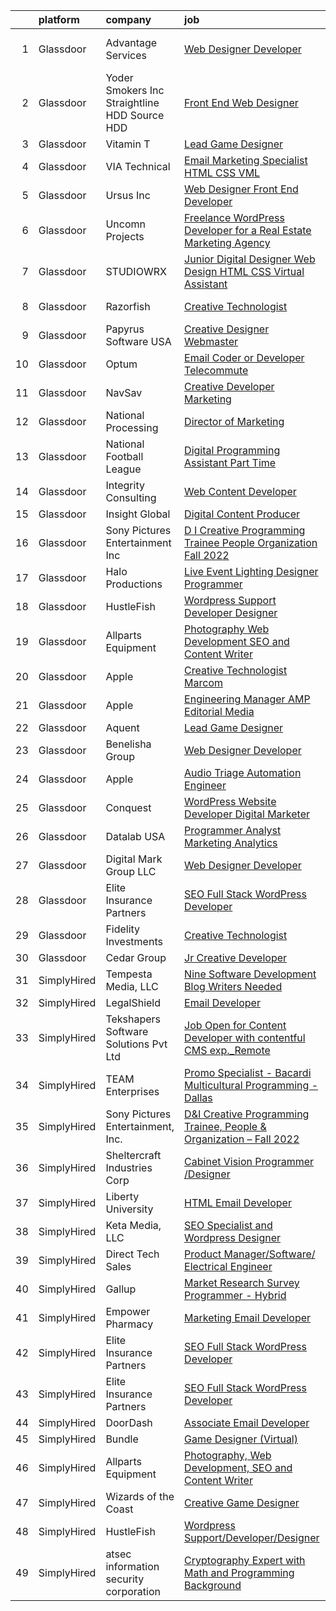 

|    | platform    | company                                         | job                                                                                                                                                                                                                                                                                                                                                                                                                                                                                                                                                                                                                                                                                                                                                                                                                                                                                                                                                                                                                                                                                                                                                                                                                                                                                                                                                                                       | update_time   | location               |
|---:|:------------|:------------------------------------------------|:------------------------------------------------------------------------------------------------------------------------------------------------------------------------------------------------------------------------------------------------------------------------------------------------------------------------------------------------------------------------------------------------------------------------------------------------------------------------------------------------------------------------------------------------------------------------------------------------------------------------------------------------------------------------------------------------------------------------------------------------------------------------------------------------------------------------------------------------------------------------------------------------------------------------------------------------------------------------------------------------------------------------------------------------------------------------------------------------------------------------------------------------------------------------------------------------------------------------------------------------------------------------------------------------------------------------------------------------------------------------------------------|:--------------|:-----------------------|
|  1 | Glassdoor   | Advantage Services                              | [Web Designer   Developer](https://www.glassdoor.com/partner/jobListing.htm?pos=110&ao=1110586&s=58&guid=000001830226b37f8f234d38b6d421e6&src=GD_JOB_AD&t=SR&vt=w&ea=1&cs=1_a05c4bbc&cb=1662188434840&jobListingId=1008103578570&cpc=F583A5AE0DDDFE3A&jrtk=3-0-1gc12dd21kuhr801-1gc12dd2kj4jg800-1c0c8364cc3eff33--6NYlbfkN0APNKx5itsIl_6AEtj9J_zJmeANbbWAmSXjIuLUcSmeF4Cth_VZtTtvXCEgTOhJoMhjG6z_bVsNV6GfW9xH3MYjGwoIgkklIMMAw61vxQZy-ESj0HvncMC1_6F_kFktMksMlNmJIcLP-v40gxwmQ898EqjNlwAUKKkFOTm86Do_SvutZLICFQ-9Ag4vi12DPViltu6khnDhGQ0WW69hNMA8Y3jMWV6okMje0hH9Cdx623g2boXxO7X_2HWkQNTaNNyvQIsc6e2PJU5K_CA-HlwWjwjlONjeJNhC4NCKAKSkbrx7pd8UMETPR0pV_WKhsRZvg2zQDQ6vnjXakR27M-vlU2OdxJwNt3_WHtQ5ObHM2OQx3Znv-bPYmlOtWcwP1Z_i8mbiEHH5e9H5BxuTjVuLnu4gM5Oj6RwEf9ZdW-45-Xkyt1-8YcsM2gG6VrM8HwPnKLilvXuB0XkfNTcAFFxbL-QtgeDa5ph37i6JEHK0A9Y5ukbb1aO66hSjx6JzQzw%3D)                                                                                                                                                                                                                                                                                                                                                                                                                                                                                                                         | 3d            | Fort Lauderdale, FL    |
|  2 | Glassdoor   | Yoder Smokers Inc  Straightline HDD  Source HDD | [Front End Web Designer](https://www.glassdoor.com/partner/jobListing.htm?pos=108&ao=1110586&s=58&guid=000001830226b37f8f234d38b6d421e6&src=GD_JOB_AD&t=SR&vt=w&ea=1&cs=1_5902574c&cb=1662188434839&jobListingId=1008097207409&cpc=BBD63848FB84346C&jrtk=3-0-1gc12dd21kuhr801-1gc12dd2kj4jg800-1fce3864310a3f03--6NYlbfkN0BOdRJV5k-L3FNCzjCgEhEptbzWR3mFvjnAQnp9JcinXOCVt8QEYBvHqTiHBHSlg98hTrhJExUUVa6v67S1gFyb-OBe8UoPzNouRDn3C9as0WFadlKMeZgUrqrdZ8hm_e9Z-8jTT-HPwLMdKEaf6nFSEDiY93r1Hqa_nw7whddI5F-1mZvAJ0zg1eaCReXvVOoFbx23oLsD7WX1jMJ-thlP8sVZ_e_uA9y-ksLNL7B66-3TxPigk94uZLAcdRWf4rmaXoVHilEkJeqAN-zljws5a5vPfF9ytt8KQ61_wzKOuDTgxmADeo_-d2eR7b_6mBwOU7YwtKJQgC4ocWW4ZC44p5A6aiv1bgt6bRiNdjUQ7XaF9DSEcy68rsuSjgYOHw_b8WVDqBX1HSMXB1jpSIPeao2PzXjCxAs0WqQW8bODS9-3ktxolTPdgtYJMGJiBl1W9H_89nL2Ah7PODb1zuJrdgjJPnWFNOMq383vIlZPra91R-_ph6bCqFkDgf5f24BDOR45MZvG0w%3D%3D)                                                                                                                                                                                                                                                                                                                                                                                                                                                                                                             | 7d            | Hutchinson, KS         |
|  3 | Glassdoor   | Vitamin T                                       | [Lead Game Designer](https://www.glassdoor.com/partner/jobListing.htm?pos=118&ao=1110586&s=58&guid=000001830226b37f8f234d38b6d421e6&src=GD_JOB_AD&t=SR&vt=w&cs=1_13056b0a&cb=1662188434841&jobListingId=1008108060594&cpc=C4A69CCDBB3B9599&jrtk=3-0-1gc12dd21kuhr801-1gc12dd2kj4jg800-f4be4eeb000f909d--6NYlbfkN0DMrcEu7yrtATojKJA7cEzGQ3FdRGWLh0CZQInL4ECGI6k5tN82kdM0OKoro5eXmjohAxU_Qx9zT-puw06eYiGZQ5Q79Sp7TuX3-KBGc5vvFMQDZM2BvXglA0cmnC1ycxOE_FI5iwuLDot1xWUhP-X0Jg64wmMSQ4fWj6f6_cutppnMyV3qHyVLqAUbjoI1It8tKsHWCBYzKcHosYBUfUSi01e0KMPogj19zEznzoIhhbjCBxKp0QyIl19gfvI3qQu3xqNzHanlSD1euDyGGRhVt7sf41eWDurHwf7HSXxQ7AEalxBtbcI0bUpyH1RuEbz4YHOZp-aFjVsUl1pbNC4__2_CB9MaUJ-a7PiFyKpGyMHQoAkTJ3CBqVk-oKCfuwEnSddeoeTumJy8eTEJacTo1YKhbm0OYy2wVlM4U_vCXaj4VubhUlHsb-dR95RLKllVMe_vT5Dmwp6mjITJ-B50ct4UW8w3_vE%3D)                                                                                                                                                                                                                                                                                                                                                                                                                                                                                                                                                                    | 2d            | Remote                 |
|  4 | Glassdoor   | VIA Technical                                   | [Email Marketing Specialist  HTML  CSS  VML ](https://www.glassdoor.com/partner/jobListing.htm?pos=114&ao=1110586&s=58&guid=000001830226b37f8f234d38b6d421e6&src=GD_JOB_AD&t=SR&vt=w&ea=1&cs=1_e50ef1c2&cb=1662188434840&jobListingId=1008106177694&cpc=75B6770C194DCF89&jrtk=3-0-1gc12dd21kuhr801-1gc12dd2kj4jg800-a7b269db53e92351--6NYlbfkN0DiMOjtWe4T5v3kAjl8_2bayrJS56UUlntEwXslP8cANY48OY_wSkTvA2xp4BkUxfc-0SJDK8YWz_8RiUcQc6IgiXLzEtdd8hHZ9AGkF3JwasucB1Ts6R5QsAtXRi9zIUpT_HqQbx0QAi6DTNV_7ddAE4nZK7aZ6_cbJfFtruoXrhFPG3p_NjQINC6_wlzgxXLGofr9DrD-YBc0Lp8XNnsFzrKX3JfnOlzHJE7aK7-fTuzmdC7akBChkISiyldoSIwR2mG5E3zeXK8b-2_G_kXasMGqpDolOUXr3N2SFGWnieetjMizaxXYuwP_tj39ulbxoF9ZrHbEWebNAw5CWjecZuwRcIlO7lL8tWo9D1pigwa1GzcppXM9u48DDmg43JLFu9yIprKi9VB0di4SxwIPEy5VTCgymSg6bVBkaGJBTF1tbUrFUM8n_OX6X7FSe-bbqpBIgXmR6ZPvzXoNMwTpPiyRr_yfwTEenjPJJXizljjCjNa9UaU6l0hYetcz3VFBoZspkXZZ6Q%3D%3D)                                                                                                                                                                                                                                                                                                                                                                                                                                                                                        | 2d            | San Diego, CA          |
|  5 | Glassdoor   | Ursus  Inc                                      | [Web Designer   Front End Developer](https://www.glassdoor.com/partner/jobListing.htm?pos=120&ao=1110586&s=58&guid=000001830226b37f8f234d38b6d421e6&src=GD_JOB_AD&t=SR&vt=w&ea=1&cs=1_75b9d850&cb=1662188434841&jobListingId=1008097361956&cpc=3BA4CE39D5B5DEF5&jrtk=3-0-1gc12dd21kuhr801-1gc12dd2kj4jg800-0ea09b14e2348c5f--6NYlbfkN0CT8vBT9H5mqECx2dfLV_FONLPDKpIRssxVwtj05Tmm4rA5I0VNOPdM1oYsK66ov5pqYS3gXk2ozh0lVEZwzGOqZs8rlCBef2uQoy630wv6aUBqB1D9vjbSnni5WCVaS2e0KhCWi_8-XMv97hUEg7H9r8pKMO8klnwzDsU9mPVyqE5wVDnTov1Pu_UnRYhnE0_Osqvwl8WORWgB_kOjxQQLPQWG-NWIcptfTftC_xvyt1c40uobZ403OrjOg5_p8zqz3cLzwrnHTjqWeFEhkd7FYyVcjiJCMFkVznphRmtkhKbL2ZU9aWVWUjChbdkFdlAiu4tIvv-tEhlvNaragy1ZQhsvGhOC5anf8D4yfIGDJbK-bmh5xwt1uscED6ao3EPCxdfHKv4RZ6Q3-m_MTe1dE6Nugv26rrW9yIa8ooHEPIgJzYTeC7TeJ6xGxEjr0Q_LC6p6H5q3S5tqAKobaBFAUOLFzaYkqfLFDcD9CAjYANYzeM_QzWEhykoiu3_FH4-k9XMKdYD63KrAiaU450ipDunP1cQWMsEvrjCi_Vfow_-nLiLlevI_fXjomp8n7svzHnG8h14Hd48kPz4hTzFnqYfm4aLgvs8sQP8-oE8YfHPm5c9c3g6W7BoNRV3sacNWau0DMCqzl2XrpHPYQ9CDJPX76oEtMh4MicZHxqUZHmPhekNP4L1npSxyDSUOe1LPFoAsxvPrITW6sNzBd7a96ExHhqiD87VA0rN_rUV4PSFOs6gxbqaj8_BOSfFt9NhBfvg5Ps_PuCYX9WL4ra22ts5aIZYvrMNvwqf-IrMyP_eW4QxK5GxSIf9BAJ4kGFhDM9uzaMODXWO85sNmCr12xP9g2qVCnSCCoTiefZZmAoVzI-0B-986gsWO9ocTItN8OhN1wVSgpcy95dFWiljlIGQib-guScW6M36MwA5xhb-w7W3Sf6UzGn4HEAx4_gKxKLGkiprIgetm9fZVSibJYxy1IccuuTaMB2hvFx36pw%3D%3D) | 7d            | Brisbane, CA           |
|  6 | Glassdoor   | Uncomn Projects                                 | [Freelance WordPress Developer for a Real Estate Marketing Agency](https://www.glassdoor.com/partner/jobListing.htm?pos=109&ao=1110586&s=58&guid=000001830226b37f8f234d38b6d421e6&src=GD_JOB_AD&t=SR&vt=w&ea=1&cs=1_25e22ad7&cb=1662188434840&jobListingId=1008101514744&cpc=44CD5376B8534B8F&jrtk=3-0-1gc12dd21kuhr801-1gc12dd2kj4jg800-55c7ea5da921dd63--6NYlbfkN0BKcv96LAN5JP5r9t3e9WCk6GBMa7XVoW6HuhSN1eWrgfSSNrj3GQh8EPqdKM4S0bDx-bPvOJMJns5KLtezFoaJGf5x59ereELTgvzgO3nvo3zukJQ42wvV88uwAOlJiGnTliTmYAMhGkQ1pIqqIhSQs2tGXdQLFW9nP2tPSXFhTXhbzRyJskaU84MZM79wY3TUfaEGB6DxR-oDhJNQQ4gOZAgOw9lM-35_SwzNgQTk_e2ZqsJ6idpjZZWgWstqVBMKMDsyulLiBPcPWFuZSwlRp2TKb2IZtGJxssp9a52NuJdXuIaWgwwrG18GX8sukcdLJTzQY8MZD95cmsZ5mAk46ks5xuautLDE8P64Mh-9vSTfFC7X5_S3JtRmKfuwucPrUH6ZxYKP0CDyAsc7L5be6eJ5YZpGd3bgvRSfBwCvU94xvJaMCuL4Z3MrTrv8_jy9CtoJFOx40ITJwMODMKbXN6riEj1iq0ikvVwC2O86SdTOwm5NhBb1GaKNkGkyQrUzYF2S1fgoSA%3D%3D)                                                                                                                                                                                                                                                                                                                                                                                                                                                                   | 4d            | Arizona                |
|  7 | Glassdoor   | STUDIOWRX                                       | [Junior Digital Designer  Web Design  HTML  CSS    Virtual Assistant](https://www.glassdoor.com/partner/jobListing.htm?pos=104&ao=1110586&s=58&guid=000001830226b37f8f234d38b6d421e6&src=GD_JOB_AD&t=SR&vt=w&ea=1&cs=1_a4fe9299&cb=1662188434839&jobListingId=1008096549188&cpc=036CEF58F9688075&jrtk=3-0-1gc12dd21kuhr801-1gc12dd2kj4jg800-b09c194a45408faa--6NYlbfkN0BBGG9LMNqL16EzDx9S3nKk4b6IwprgSJginr0DZD_oW5yEAmn-tqn_jLPP9f1mm55ywCw4Iqv4ZDtgWnQyXLAPb_zjf8UUHvuVl4VRZe-2K4VXUPTz2F-yapznbMOcdLWwOfsxqKBw_vSkDc9Wt8KNq59zIKQPAP_jojPGVq8FqvIba5Dsm_V0mTrdrn0XjSz6SawYDu07yvB-A3MgUX7kzLuyQtFg5q6qDhpWrFoqS2Rz2kUBfkIfzG7T-bcJbz6sgATP1ocAxj95FAsY-VNtegm1WHxB677hqfm-YFCA0lQOJ4gSz2D3C3Yz4CJ0IkzZ7zfYIq8hIrs4AH9j9K5wJ2ks_q4LgTX92Q9oNMnijyy9MsyiFOWJLuChnBjTGleNS0ErYeYLQvpSXoYWryC0Z_G7A79xFz0YnmdW-RLL2aWJSCL8OmrQLIm39VDNr64b-4aBg718R-cf3Ot0VRJdo2FxTWmfpiPt_HDggizxC8u_l4F6sL5mlrmzi8bZpn7nUj7vpzw18aEQ3yZsgI5DIlZOB8XG5v3sJDDICb4MGmpC8pBu0CFJ)                                                                                                                                                                                                                                                                                                                                                                                                                            | 7d            | Remote                 |
|  8 | Glassdoor   | Razorfish                                       | [Creative Technologist](https://www.glassdoor.com/partner/jobListing.htm?pos=126&ao=1136043&s=58&guid=000001830226b37f8f234d38b6d421e6&src=GD_JOB_AD&t=SR&vt=w&cs=1_46ea4409&cb=1662188434841&jobListingId=1008097941662&jrtk=3-0-1gc12dd21kuhr801-1gc12dd2kj4jg800-d0ea51cb344b248f-)                                                                                                                                                                                                                                                                                                                                                                                                                                                                                                                                                                                                                                                                                                                                                                                                                                                                                                                                                                                                                                                                                                    | 7d            | New York, NY           |
|  9 | Glassdoor   | Papyrus Software USA                            | [Creative Designer Webmaster](https://www.glassdoor.com/partner/jobListing.htm?pos=127&ao=1136043&s=58&guid=000001830226b37f8f234d38b6d421e6&src=GD_JOB_AD&t=SR&vt=w&ea=1&cs=1_544e5335&cb=1662188434842&jobListingId=1008103390966&jrtk=3-0-1gc12dd21kuhr801-1gc12dd2kj4jg800-bd4c6f05c07305cd-)                                                                                                                                                                                                                                                                                                                                                                                                                                                                                                                                                                                                                                                                                                                                                                                                                                                                                                                                                                                                                                                                                         | 3d            | Southlake, TX          |
| 10 | Glassdoor   | Optum                                           | [Email Coder or Developer   Telecommute](https://www.glassdoor.com/partner/jobListing.htm?pos=130&ao=1136043&s=58&guid=000001830226b37f8f234d38b6d421e6&src=GD_JOB_AD&t=SR&vt=w&cs=1_ce8e84fa&cb=1662188434842&jobListingId=1008108432514&jrtk=3-0-1gc12dd21kuhr801-1gc12dd2kj4jg800-5f280c8fd2eb9836-)                                                                                                                                                                                                                                                                                                                                                                                                                                                                                                                                                                                                                                                                                                                                                                                                                                                                                                                                                                                                                                                                                   | 2d            | Eden Prairie, MN       |
| 11 | Glassdoor   | NavSav                                          | [Creative Developer   Marketing](https://www.glassdoor.com/partner/jobListing.htm?pos=112&ao=1110586&s=58&guid=000001830226b37f8f234d38b6d421e6&src=GD_JOB_AD&t=SR&vt=w&ea=1&cs=1_e20bb28d&cb=1662188434840&jobListingId=1008101583321&cpc=1CBFC3E34E2A31FF&jrtk=3-0-1gc12dd21kuhr801-1gc12dd2kj4jg800-3ef4b27837961961--6NYlbfkN0BvAdlA35CjkOTzb4w1kkSC-vTwJamGQa4qaPCWn-0njweHi_B-CtuKQhiA94M5OE-XjNhf22KnVp00kgckhjWxzGyV97h7v8x36p5wKdZlOjwGZGaqaaH8DYNMeM34HY9t9Z5J26lOJ85UEHLGvZFDJOe_8KgJLhnklUUMm79Fgw-wQMJzYni-FeIqV5Svyi_1ZjE_mxETfR2qp4i-PiUDiAz8y9BFsxOfX0BmecMnmGFBamzhbjmqf2dPmw1l79Q2jskoL_2S0v1vj9ya7N4qlfJprHD85Juz6BBZXW2nlhmEM8XQfb8GSCozo_-Uc_mGvU1xxavjtkvFBM5AbNGS9aag0HgZFGNsXJGsDL0cKc-2kqyLm-VJ5wqz1ic1I5RyzavqnAOflWiOdkK2P5zUdZSCgYYidb2EECW7FtJWtcxTunKylHLNzknfD_hkSMHDLkAlyOWxoLaygvBdgdlFXZ1cYCdzLOKnlfWDrWm82Gic7RAVpHgKfM4LJuopj3WCm21p3m2cxBi6zbGS-_L7gZhjqKW14DFdWpmbDyA-a4TFEITV0P-NmP5o8Pjn6R2IYCweOBWYwoP7mmI9PsNa)                                                                                                                                                                                                                                                                                                                                                                                                                                 | 4d            | Beaumont, TX           |
| 12 | Glassdoor   | National Processing                             | [Director of Marketing](https://www.glassdoor.com/partner/jobListing.htm?pos=103&ao=1110586&s=58&guid=000001830226b37f8f234d38b6d421e6&src=GD_JOB_AD&t=SR&vt=w&ea=1&cs=1_1eb90ca1&cb=1662188434839&jobListingId=1008114571098&cpc=870769263AED881C&jrtk=3-0-1gc12dd21kuhr801-1gc12dd2kj4jg800-340b5b79bf3fd101--6NYlbfkN0C7FdYqye7fR5lUV8IgWPkZ54W6iO3v9h1VSxsEbL_uy5syd58eeU2TNtm5m_OfYmoMcKp99CV1tj4bFLNtGnPxPoRB_uRQGfDlR0wHnPulzQ7Ro24uh3O8LrQRD6f9Nd0T0BjQOaxsUb-TqOKfPwve-Dc5RdVE8qHBbWbiG6t4B98CCAVcDqSYtUl0NbPw4a-crStcSmHi-CsDw6R7nbzJSDQO145vXWDANFXOGSbS70aVSfFiLbJ9ixW8aLEpMvWVL-Y4M2suLXfkEYLRvTNbNGIZ0I-snG34qGIeaJbBtAZMRAl_sS5BD4HwYmCCjjRisP3a_GiZNzuhK4232FrUIsLz4c8nNQs7Tq5016Xjbh-lX_Q5Lv0Kfr0n6056fPAVVYJzaytDsWlRazFM6r89OUDrLZT3HplfVgS0GF4ksqXR8WXJcH5SssbjPQUv-rquv_l7fez_qR0faVMMy7ltMUVayb_pQ-mz9gqXfMGh4ffDyaHYn9ylENAtEI2FHKMXTZGVB17iuw%3D%3D)                                                                                                                                                                                                                                                                                                                                                                                                                                                                                                              | 24h           | Orem, UT               |
| 13 | Glassdoor   | National Football League                        | [Digital Programming Assistant  Part Time ](https://www.glassdoor.com/partner/jobListing.htm?pos=129&ao=1136043&s=58&guid=000001830226b37f8f234d38b6d421e6&src=GD_JOB_AD&t=SR&vt=w&cs=1_6e8a8127&cb=1662188434842&jobListingId=1008112045141&jrtk=3-0-1gc12dd21kuhr801-1gc12dd2kj4jg800-7786d28146fd2a7c-)                                                                                                                                                                                                                                                                                                                                                                                                                                                                                                                                                                                                                                                                                                                                                                                                                                                                                                                                                                                                                                                                                | 1d            | Inglewood, CA          |
| 14 | Glassdoor   | Integrity Consulting                            | [Web Content Developer](https://www.glassdoor.com/partner/jobListing.htm?pos=119&ao=1110586&s=58&guid=000001830226b37f8f234d38b6d421e6&src=GD_JOB_AD&t=SR&vt=w&ea=1&cs=1_685291de&cb=1662188434841&jobListingId=1008094495778&cpc=F41FEAB56D215062&jrtk=3-0-1gc12dd21kuhr801-1gc12dd2kj4jg800-439e830b59f7cfc8--6NYlbfkN0CrvNralL3Bh0QC60w4FoF0szjqVVztVDZ9RqSdK7agq0dZ6xa3pYLPrxt36XbTTSO7DNM_32D_luNYAVs_ZgaKPHuO3zI_AiDXsFbdcke69ICvtUKONaP-HjAJFBWIRUdG1_xl9MdUe2gxXsTQqRAUf9JUHz6RVCV5oWQmGrRzhJCKdO_6iSENx-IQRGS5eG4RIdCzlbiWo8snuXKhZ0Ua3wcGgVYUNWlKh39HJqDNgkY6F35mu_GrD0PuaMltUxVQdJJH5lVTgFzO0iLxnmDEQquSqCOhn37aesh_cTpIPolHoFu7CgVWAf7kC1_hvm-jhgCPdU8C6QRkj5pG1FdKdcjEvUWlchanIH8fxt2SujnGA3MDor57xP3FzPtIhkdlq4uPJdTuj-Ioz4UiJNgyH5alaEfAy3khr_IxQWmy_Tme3rzUdjgvaIWrVLHj1UAoGEgmlHiuGwyqekVhwylcHP8pFtHEZ94BwnXoWvfLgLSgRg6cZGN-NibuB-gUA2E%3D)                                                                                                                                                                                                                                                                                                                                                                                                                                                                                                                            | 8d            | Remote                 |
| 15 | Glassdoor   | Insight Global                                  | [Digital Content Producer](https://www.glassdoor.com/partner/jobListing.htm?pos=121&ao=1110586&s=58&guid=000001830226b37f8f234d38b6d421e6&src=GD_JOB_AD&t=SR&vt=w&cs=1_2805ed93&cb=1662188434841&jobListingId=1008100067806&cpc=3BA4CE39D5B5DEF5&jrtk=3-0-1gc12dd21kuhr801-1gc12dd2kj4jg800-3c284743218105e9--6NYlbfkN0BKkHZu3wF05EeDimN_p6sYpKCMArvwa95YdH7UpkaBCqc7l59ErwqcH9nBDsTYDe1zELLr5a23HVay3kct2GhgHZ830pA6gCpBoTLNBwdTVEJHilG679BRKI2oM-OfQptmc0ILst6lnS_RuJoq8W5IxwdMMdlY03QmYJmM_Liv-btff_yUzFN3lDvrqRyIRSkASMch0Rgih9uikFUjtPO_rCf-RAlxjXHKyFgCJi-YzVEvPudIiohPOl5Qg90cqafSGPgPeS7ov6oLXh2YIlW41OmRlHSctC-aknGU-W2w1GCWhrzB-0DL3TVZK3Ks8m69gb8eMIDH--mMnGELYD-hDrhalPpKtEk3phK9_nQLK6Sbfpdw4eR9JTzl3SVBXz-voazaMRKaEibGI3dLF284R8fjHn6qRL2DIt0xLThAhoS-daZh6vpgmpAwnQft-b9YWJ6K80Ik5Srr1e64wPgQM_dm-1Ldc2JAkpUU0LX6CQ%3D%3D)                                                                                                                                                                                                                                                                                                                                                                                                                                                                                                                                                | 5d            | Irvine, CA             |
| 16 | Glassdoor   | Sony Pictures Entertainment  Inc                | [D I Creative Programming Trainee  People   Organization   Fall 2022](https://www.glassdoor.com/partner/jobListing.htm?pos=123&ao=1136043&s=58&guid=000001830226b37f8f234d38b6d421e6&src=GD_JOB_AD&t=SR&vt=w&cs=1_578f0261&cb=1662188434841&jobListingId=1008105881655&jrtk=3-0-1gc12dd21kuhr801-1gc12dd2kj4jg800-4798cfcf5f8aef95-)                                                                                                                                                                                                                                                                                                                                                                                                                                                                                                                                                                                                                                                                                                                                                                                                                                                                                                                                                                                                                                                      | 2d            | Culver City, CA        |
| 17 | Glassdoor   | Halo Productions                                | [Live Event Lighting Designer  Programmer](https://www.glassdoor.com/partner/jobListing.htm?pos=106&ao=1110586&s=58&guid=000001830226b37f8f234d38b6d421e6&src=GD_JOB_AD&t=SR&vt=w&ea=1&cs=1_fb05ab60&cb=1662188434839&jobListingId=1008101525285&cpc=2187E14FC6F1B769&jrtk=3-0-1gc12dd21kuhr801-1gc12dd2kj4jg800-729f92209841afd9--6NYlbfkN0DZZww-p_mr8GWlqIRBY21Wjl_Fk3kglyx5_HcxykVqwXZdTK_RQWJFTP053msc2dD66_GAoCx6Z1tiMB3goF1Xhh0OhmX12at4KJaWC3nFe6s55c0hK0tvM5IT1NqrXPzXcV-8nVB0RjtAxvcVzcPweeMUqma4G_6gmYPl2gPaJvA7DqdCTDkCX39mkYni3dXzo7LNbOhqEDCOzOVTZpvfP7HZ-aJHMXg5-_kxygr00DiPQkxP7kAyl_Ijdz93B4zcu-yvwJqagT1-Voj-uDUDNqxRjI4a8v8esX3ZPITSw4Rb13OyDSG5MmxC87B8bwO6mA4V77odJLohq2pq_SZANKB1GngTmurL4g2GYvL-1XpF6fHo2k66Iuw1VLIMYs9-m7p9JC0Rkr17wcsf37OCuUPs6dZeaUSW3D8YY_3djAz-Gly6TCs1BkPAwF_EjrjyQKGTpSfMEnpjJTPXyafO4jYV7pCiKSIxsus6VolbBRyixDiUmIjZNPgo1-DfnziLmZVLBrJLbA%3D%3D)                                                                                                                                                                                                                                                                                                                                                                                                                                                                                           | 4d            | Lawrence, NY           |
| 18 | Glassdoor   | HustleFish                                      | [Wordpress Support Developer Designer](https://www.glassdoor.com/partner/jobListing.htm?pos=125&ao=1136043&s=58&guid=000001830226b37f8f234d38b6d421e6&src=GD_JOB_AD&t=SR&vt=w&ea=1&cs=1_6c5ba18f&cb=1662188434841&jobListingId=1008114403782&jrtk=3-0-1gc12dd21kuhr801-1gc12dd2kj4jg800-76bf8ce97fea24e8-)                                                                                                                                                                                                                                                                                                                                                                                                                                                                                                                                                                                                                                                                                                                                                                                                                                                                                                                                                                                                                                                                                | 24h           | Remote                 |
| 19 | Glassdoor   | Allparts Equipment                              | [Photography  Web Development  SEO and Content Writer](https://www.glassdoor.com/partner/jobListing.htm?pos=101&ao=1110586&s=58&guid=000001830226b37f8f234d38b6d421e6&src=GD_JOB_AD&t=SR&vt=w&ea=1&cs=1_1f53d079&cb=1662188434838&jobListingId=1008096752331&cpc=C0613815E73D15AF&jrtk=3-0-1gc12dd21kuhr801-1gc12dd2kj4jg800-3a0ece29943ea55b--6NYlbfkN0CsFBP9anq2YTzQ401G3RdoUTGwSWTgLV3mZ7kcC9K-g25jb64dkuxABiqrEj7FWhcfCoTkBPXNOn7xIL7U-5yF1_Og9L8jIWMrmB7DSqJtjdw_rc5pqrfnFLmEEYm-AVV66pV_Fi32LdVTo7EXI3cDbZdhiYQHfVVcMTelMbhFGQwW7rikmi5v9axJvz5jpHMMadJJHTskMo1jBYbBV5MHkV2x-C3n2GugvsJ-YSB8KpKkT6Rbeh2Tonc78EdhXq4OQI2UXukST8kFoGhCoHFiMLHgQLb1aOwHpFwjOBLKkI-1FTv_ZTWbRZ6lIKXkQndoRggasxHR8zOF1n5v_2g5T8DsXFk0fD5-ewbdpMY1Ntz6_QyCYXdcmrv9NF7GeU-Bx4TQy7IkEkQUwiWFpz1c1LQCVu2yUJqOaPRhUPOSh-dKQjDpBthnDuBimnaXDizRL5o9Yxwyml2d_XOP_4pmsdGl_qPcehk0hVUh_6-17iCP9AmjY4oClR2hI5m-XCbs8py2NP-X75OFIhmLN301ZzQriQwjHgzwEWWfOz-5ZQ%3D%3D)                                                                                                                                                                                                                                                                                                                                                                                                                                               | 7d            | Martin, MI             |
| 20 | Glassdoor   | Apple                                           | [Creative Technologist  Marcom](https://www.glassdoor.com/partner/jobListing.htm?pos=122&ao=1136043&s=58&guid=000001830226b37f8f234d38b6d421e6&src=GD_JOB_AD&t=SR&vt=w&cs=1_8f089089&cb=1662188434841&jobListingId=1008111206952&jrtk=3-0-1gc12dd21kuhr801-1gc12dd2kj4jg800-44ee546d4a615340-)                                                                                                                                                                                                                                                                                                                                                                                                                                                                                                                                                                                                                                                                                                                                                                                                                                                                                                                                                                                                                                                                                            | 1d            | Cupertino, CA          |
| 21 | Glassdoor   | Apple                                           | [Engineering Manager   AMP Editorial Media](https://www.glassdoor.com/partner/jobListing.htm?pos=116&ao=1110586&s=58&guid=000001830226b37f8f234d38b6d421e6&src=GD_JOB_AD&t=SR&vt=w&cs=1_ba6f57aa&cb=1662188434840&jobListingId=1008087783943&cpc=451933188B21919D&jrtk=3-0-1gc12dd21kuhr801-1gc12dd2kj4jg800-9027cbec4d0b7214--6NYlbfkN0BvKrLyj5gPmtZO9T8euul8TCxuuKNOtzRJOomxnwSEodTz2Bc-sPZl1dBMH13w-jNIaGFdFXHWJdgxhzj_r8Jx5AOAy2HdBwJoJ1jMbNH3P6YWju9mOZOkVQjeCm_SMf56f3cIa4N8JFkA4J1w2-Ri7km6DD-4ja3bVUzvq12ELPm1Ipv93PZl-iDddaslby2CQyDfta7koZo5kIL5ZpR-e0BKkuJZ4c_guFGu2jdKfXWJETsM_M8Ip6dHz9xmqwUvHCKSH41h7dtci8JkpuaZO1X3NH9GuR599G9_Wl9mr7aCBRDGMEDCEoQKlM-NpJ-cDByH7JNWjp32waU7SabBcsm3KrJJqOk4RLFlUP47ncv3L90RySMIYcvkumTM42ylljRPSCav2TVbYN2RRtJ-esSMygk1n_jypsPj6azwkQCFkJ1ppG2Jrmnt3EejUgVJtnbt22A_VIT_uuNcex6eGe9PDbBOXFr_Hqf5CtZ7w7CjlHEFhW3os4uYt8Sr7TD5H39PaCP8geilqpzFeDCjUHj62oyS5FhY10jpdaoN92LL1F2NvcLtqxP5zG8yN0bwxcCN03SsHbGmRFQ4aLCM4Vx8TfFf3c6-ZeGxYwAvNnvqkoQhlWByhDZuLZpi4usLNkY6UZLGm2pTIqtVFx-Hlr7v_FFNZpDvZqeL0JeXWtzrqHtrUq7FsAHWT1Gy162yJJ7N65XmnnV8UgIh4vtLQKWMU1ZO-bBdRC9q4SmP5YftF_q23FKLnF_kEPCoYE8rOgv2y1Cd3zcyhYgMFyOL1XNCRTNaHdW5Nxah6enZIGXzgCXki-EbmYAxL74YA0aCa0SH9rn9koirrk_O8QhQUacKnyFAnM7Slkacto7bWbcODqaHvLUpbkXcRVydNTU27EfbqkGaaCoo9kLhcsF_9_I2Q8mzifgi0Dguq4BBzoMukvIF3sCQYSYiVdFsyWBdZl-AYhK9jhjgXaThrS6D7anGWuno4Ik%3D)             | 10d           | Seattle, WA            |
| 22 | Glassdoor   | Aquent                                          | [Lead Game Designer](https://www.glassdoor.com/partner/jobListing.htm?pos=117&ao=1110586&s=58&guid=000001830226b37f8f234d38b6d421e6&src=GD_JOB_AD&t=SR&vt=w&cs=1_67d5eda1&cb=1662188434841&jobListingId=1008108310078&cpc=F41FEAB56D215062&jrtk=3-0-1gc12dd21kuhr801-1gc12dd2kj4jg800-0ddd2e219487aba8--6NYlbfkN0DMrcEu7yrtATojKJA7cEzGQ3FdRGWLh0CZQInL4ECGI9gD0Wolx9R2EDT7B77c2cRj8iidoX7eQVC0t6PEugt0eB5PzpB2fgoj1__UV7p8RAaYnSo51AE4ZzlNz3TKJDGRSzEWwS13w7v4UZFRIghbTNMFFynAV2bLsPd0y1kGH8mplnKpkH2bSNp1R7QUfIQqRPOxzCxf81ZCOs2hvwC8Z4WljwprzXqnwc4SkivW9I23hcQ0KLxWrGmtSy9jSJiwQbYPK_PgwhzrTeKZNR1kydzQEnXQ62MqYepBY43iyQZJbQli8TRzJeyJdXHsRkQzBM9N0a_A3798GoxaPBA1LMnGu2kwsXz0dgt8v5N-i2vc9tfX-6ecpsLhAmsRNtcg2wFeujV5y5ntX_9m7yo9ox3jZulEWPq4h3kaaLFLiKb9-xLYR5KKpoiPtPVRS0s0siie2W04GJWsttB_AQ0A)                                                                                                                                                                                                                                                                                                                                                                                                                                                                                                                                                                                  | 2d            | Remote                 |
| 23 | Glassdoor   | Benelisha Group                                 | [Web Designer Developer](https://www.glassdoor.com/partner/jobListing.htm?pos=105&ao=1110586&s=58&guid=000001830226b37f8f234d38b6d421e6&src=GD_JOB_AD&t=SR&vt=w&ea=1&cs=1_fe18cc4d&cb=1662188434839&jobListingId=1008101728807&cpc=3028881457C6165E&jrtk=3-0-1gc12dd21kuhr801-1gc12dd2kj4jg800-804696483a728e3b--6NYlbfkN0CVjp8eQq2X8g-c-TPDKEngJVNhygRZI_sRmDZV1i0hlN6T9Os67wfudge9EID3mBBLKF9rCWom1itQkIVJq2Di3N12cK9QSwXsXWuTTOFFcTZV1qfgnZIfLq_e744qogOcZRa-ZO8LoQPSFY3XxB98oyhNoF0-qaV4_kiqwTDqdXjo_PwebkwA-Q94uYflzlNhUsP_meS8rH_YXGjvYwlkYuprYOu8TX86GNT1xfTUa8DM9KtqitP6D7yaP-9eSXEC9z7Ohg3fw7GOVm7sguTWNDX9hpKKd9a5lodgDGXtUTU_YxWxMNV5GDnGk7KRTnXJz1cKtFCYHGkyAL6fNtLLTcWhJ-wa2TDZeCyZeXmLh-fe-iqRWkh8z1Xt5bEmyr3lnWuhDR7CvYQGSVKyKN2TqXfVCC0FgQCIvHSQK_spmzwgeYMn1PwJnVBfhNTqgooJuZoL33QHOXx9eU90YHfgdkZTh8HprVzKYJp_GN47Zb7gvKdD9zsxd7fWcbx3WFn_X-omdkS7aA%3D%3D)                                                                                                                                                                                                                                                                                                                                                                                                                                                                                                             | 4d            | Encino, CA             |
| 24 | Glassdoor   | Apple                                           | [Audio Triage Automation Engineer](https://www.glassdoor.com/partner/jobListing.htm?pos=113&ao=1110586&s=58&guid=000001830226b37f8f234d38b6d421e6&src=GD_JOB_AD&t=SR&vt=w&cs=1_2991d2dd&cb=1662188434840&jobListingId=1008112467974&cpc=AC285F3A3ECA6BB0&jrtk=3-0-1gc12dd21kuhr801-1gc12dd2kj4jg800-a8eadfa141b47b91--6NYlbfkN0BvKrLyj5gPmtZO9T8euul8TCxuuKNOtzRJOomxnwSEodTz2Bc-sPZlt2Zgji_QUXEmtXTQd42DFNsKKnlP8fYHS7BXJK9Rn82skM7jUyHFA3Nc1OpexQWuLVbpjVWGHy8WT3ZgktRpOPRWnFGY18W3o017eMcxJOYM-odDqaXeekp-oRKL062PrOPe9i-VzNE0YP3UobGQttyaq2YvvzH_FplNer4BoJgskAX3Ak7eqr-RVoGsHNmC1cVJz0hTfZ1_wCX8PMENR1rcM_Hwqdci6sR9hbjwja8ie-p_3Gj6HV7Fv0yN41y93ug_OkaqyknV8F0VqS8atYK8ucgeUVfPCYQIp6t4Drkv-EZPBkyY2I_UYgMK4m0uQrX46UkMOGGfzTCYRkEScDJWJIVzqzAnsFeOnO1PYt64bo6XFl3gYU3bVBSPDkbGeFoKhho5El5I4_ci80-yDJox8QKK7SPgcAflRAs9LBlM14sYwV1Gzw8kAsxXc8yIDneppMQsB1u4sAxsBxgA7UhoUZYskn_WYqyTpBr99RdNfvd5dBZ_icwsDBj1bzPm8DLwkNPD9tAzXnOOdPUavW9MsBC2i7TdT84-QlfgTATPpkK9IiC7IrfhMjvmRVFCWxp2m1ME-BlqDgpiNrppTNTZrtvHOQnRJbHALi-tAOA1_WhMsaHNAkoVBt5-ebFVn9xY0zA5DdZDvZOay9LFNV8wHPfyX3aQ4ZuyBSBwhGvV3oPOhgt6VjLWVeNKl2WHgeL3Xl6A69LBOm42ROkTji_Yb7oC2IFdPVh-MnXqrcWFwir8zR8Xyy-p8csQ9zcu-Gyl-C9tlGzjkSmPuNpykozeWSBX_qW8RsQKMnzjksN-kujjqSvEMr19CACCJ1VTiLKL8Bx-w62elOMDt2UzCI67K_cFNNB3dZyQ1UzBS31XsbS72W9hop22Ef0GiS0xS80fwZo-6SeIk64Izt0rqFSesSccUKiZ)                                    | 1d            | Cupertino, CA          |
| 25 | Glassdoor   | Conquest                                        | [WordPress Website Developer   Digital Marketer](https://www.glassdoor.com/partner/jobListing.htm?pos=115&ao=1110586&s=58&guid=000001830226b37f8f234d38b6d421e6&src=GD_JOB_AD&t=SR&vt=w&ea=1&cs=1_fd0dd7f3&cb=1662188434841&jobListingId=1008091649166&cpc=42BEC95245890617&jrtk=3-0-1gc12dd21kuhr801-1gc12dd2kj4jg800-15eee66a1314a8c4--6NYlbfkN0AcQ9reW0inlnqUW5-90XZFReYvL6WfO2iFG1P90bd8SEhfq7gsoa7izBzzPrl7az5hw50TqgzR93WPeqcidYQTUVvuUkL8HtA-qSArOva1yWM1EI72rjGfHMKjkPARg4_kANi9pQxVLasDj7MyOi3SkLQiJ2lRAurDIvS-cMV7E3XAdO535-K6GwcVCaHilSWD0Mmx1r6DFdXUmBakgZQBjDRelWfjn8PNMeiFfpjQkmTxmB6O0EtqCdOZ7kT3mFNN0JKQs44KYT9cZyZa1J1v7wFGQ8c-cOWeD-SL6xVJlp4bidqD2KoO-O8BjINmIrMfaLIfjtv_ze-9nKJHu0WrOa9HTgt8gHsRJ4H0BaEW4rlo1Kro1V6j8yhm8r7teyYrmKQ7-XOtfHYUKh0IdO59_lmFdCPCO8vDZ_Mxq02DtZshQxw6cSyYe0L-i1XgOAq96crWZjYT_rp9Cj0EvwNmVFH9tuQpWHKGorPhKaOVObpfM6XKe7ACxkHxj4VIrWFi_-IvFvNEbbnnfpbIlQtw2J6SMH3mVhA%3D)                                                                                                                                                                                                                                                                                                                                                                                                                                                                   | 9d            | Remote                 |
| 26 | Glassdoor   | Datalab USA                                     | [Programmer Analyst   Marketing Analytics](https://www.glassdoor.com/partner/jobListing.htm?pos=128&ao=1136043&s=58&guid=000001830226b37f8f234d38b6d421e6&src=GD_JOB_AD&t=SR&vt=w&ea=1&cs=1_552964e8&cb=1662188434842&jobListingId=1008097700407&jrtk=3-0-1gc12dd21kuhr801-1gc12dd2kj4jg800-5941121282930640-)                                                                                                                                                                                                                                                                                                                                                                                                                                                                                                                                                                                                                                                                                                                                                                                                                                                                                                                                                                                                                                                                            | 7d            | Broomfield, CO         |
| 27 | Glassdoor   | Digital Mark Group LLC                          | [Web Designer Developer](https://www.glassdoor.com/partner/jobListing.htm?pos=107&ao=1110586&s=58&guid=000001830226b37f8f234d38b6d421e6&src=GD_JOB_AD&t=SR&vt=w&ea=1&cs=1_d85ab332&cb=1662188434839&jobListingId=1008114370558&cpc=7F925F5888094D6A&jrtk=3-0-1gc12dd21kuhr801-1gc12dd2kj4jg800-6828cf6de63f7dc1--6NYlbfkN0ANkou4taVk2XZZ848dRfo5kKh06_3FAnany_4ItHTq-u6JcicZqWFbHbAxD0ssval1uFKr5hjroKk-voQEJfLVfjOS1uxmnHK5o9zB5WB_W38-GmKH85zuUArPfKNnqi5EucZBCpaZUSBgLt-J-gcdNl8sDK17kpXmpyKs7WEpLczd0bRzTN8gOeg1b1Lqt5XsKTkBHSIQk68bv0YfPF3NViD3qkMgRbuPLsjhdsIxx8-LHE-YPDCmopMXu7xhvyMyec1jYwQ1mIBT0ciIh5cFFoddGkNSMAOS-gBXzomxCXPstWJfi2JlhoGyIwIpdB-mvimjshb-LZbsyJPWalttokvRVCVyU91nePVAL9npMYQsfmTarkgXU2x9kfzME6lfMwW3Z1tiP526rabhiEogHupTCtbC0JqiUVEthUN1NSbfeaf19Oclb9L7-1vpcq7eUeSUnP9SSCsIDlvLItT6waoZugR_mqNzH-1cKgT5bky6H2qMSce-9D_dQIxK4u7BUWbkAYU7Kw%3D%3D)                                                                                                                                                                                                                                                                                                                                                                                                                                                                                                             | 24h           | Beaverton, OR          |
| 28 | Glassdoor   | Elite Insurance Partners                        | [SEO Full Stack WordPress Developer](https://www.glassdoor.com/partner/jobListing.htm?pos=111&ao=1110586&s=58&guid=000001830226b37f8f234d38b6d421e6&src=GD_JOB_AD&t=SR&vt=w&ea=1&cs=1_a7d961d3&cb=1662188434840&jobListingId=1008097417688&cpc=F583A5AE0DDDFE3A&jrtk=3-0-1gc12dd21kuhr801-1gc12dd2kj4jg800-aa4f18d313c91fb7--6NYlbfkN0B4jp5mfsiLEiFpPCxOna81i2z6rJx9ZIZWhVZJ6SFnYd2SDJZnAyVLqwqh7QmXpG9VG1Kbrzn6Mrr5X85l-cjimEGV5fh9yUxHZBdMAanQWpsmWrffk2otgO5SYgZ7U6Ql9jpH9Zq2g770vfb2HJJhgx8nok6vEslfnYL9dg06wUZbxZYYsWMsQMJkwf7bTfO2uclILbffY41ty2bZC4QFek-Oe7NMK3NFzRklkX85BhEdgABRvjs-dsWuctJtISWXmrnB0_YE4RBGOGvKprxmY3G0XhRxgkzcj6yoO0L85xG8eM7uiVbw2WVpZ2cNcKvlROFTdr_VvJSBJK_utSHrAyt7a1JdWLaebGLAYsnYyRtfbjt54g7VuVn7YD-gJnF-y2Z5AmPNLfkgWOuxdaZEW8xydXQM9o7MXabfqbszdp2XYHIbxs90wM2fE8ovvradqpMlPVAtH071sNu_flAvCngqUcjP_e54yAfaRlJ7aqv8kusLcf0s7UpTW763UczVJEW9KAr2u4ht3a7B_HIg)                                                                                                                                                                                                                                                                                                                                                                                                                                                                                             | 7d            | Remote                 |
| 29 | Glassdoor   | Fidelity Investments                            | [Creative Technologist](https://www.glassdoor.com/partner/jobListing.htm?pos=124&ao=1136043&s=58&guid=000001830226b37f8f234d38b6d421e6&src=GD_JOB_AD&t=SR&vt=w&cs=1_ae05ee63&cb=1662188434841&jobListingId=1008088358750&jrtk=3-0-1gc12dd21kuhr801-1gc12dd2kj4jg800-33311c2df129d581-)                                                                                                                                                                                                                                                                                                                                                                                                                                                                                                                                                                                                                                                                                                                                                                                                                                                                                                                                                                                                                                                                                                    | 10d           | Boston, MA             |
| 30 | Glassdoor   | Cedar Group                                     | [Jr  Creative Developer](https://www.glassdoor.com/partner/jobListing.htm?pos=102&ao=1110586&s=58&guid=000001830226b37f8f234d38b6d421e6&src=GD_JOB_AD&t=SR&vt=w&ea=1&cs=1_8115d6fa&cb=1662188434839&jobListingId=1008114556307&cpc=496C5EE6B32F83EE&jrtk=3-0-1gc12dd21kuhr801-1gc12dd2kj4jg800-e9068586d511a4c5--6NYlbfkN0DfhRLDY5E7BVY3xhBTAobuSaZ3WR2SqAJ-w4NHeQGDZ_V54dt5D1-9QTFiyMan5XFMl-i126YkfqJWs54bm6j-pJiyvavqS6i4zOxFN3SdYpt6eM3HwP2PZypJCa0lZY09D1qdhiI3KaJoqOHL4kSja9gC8ldEtSBfi-52wIQv_2mbMzZJz0veOCy7zgbsr0zBhEiGlEb1s27DHWRUiVfbiYXAsRs5XpWnVAUUSZrJz0NN8M9PjtfgQE5LXOhDO8XsDBiYMdZZLVzAYKinWs9Fkqb7SWAt4EyxRvYBfkTU3jCqDUdhd2mCU4EX5YL5ySQ14FoKMBcP1i9DBWYRKpeBPTb6xr35DUGxpITdqI9HWBiicyVxOIXBUTjr9bjZMnIEWg5uGnQk3pdLsvL8AU5Ggi-pEN6iDsu9_yhP8c53dvtqR1AXFSYog4nGGZaFZy2t_fKPn367xwbHRPGCTS5g-TtWyzCduPlTexnGbukB5-G93N6uGzacsC9GtU4YmzjC2KcPMbfPUA%3D%3D)                                                                                                                                                                                                                                                                                                                                                                                                                                                                                                             | 24h           | Juneau, AK             |
| 31 | SimplyHired | Tempesta Media, LLC                             | [Nine Software Development Blog Writers Needed](https://www.simplyhired.com/job/KiUcCHvCwlRkjCnqM25N9qJ96M2CXy2SkSHH8F0GuJxFNn49BIbbSQ?q=creative+programmer)                                                                                                                                                                                                                                                                                                                                                                                                                                                                                                                                                                                                                                                                                                                                                                                                                                                                                                                                                                                                                                                                                                                                                                                                                             | Recently      | Remote                 |
| 32 | SimplyHired | LegalShield                                     | [Email Developer](https://www.simplyhired.com/job/InTvnyVbqqJ0ZXH8aW9nGoLkyyPTA1D_lZhsgxpXdnwKdCgxXf_9kA?q=creative+programmer)                                                                                                                                                                                                                                                                                                                                                                                                                                                                                                                                                                                                                                                                                                                                                                                                                                                                                                                                                                                                                                                                                                                                                                                                                                                           | Recently      | Remote                 |
| 33 | SimplyHired | Tekshapers Software Solutions Pvt Ltd           | [Job Open for Content Developer with contentful CMS exp._Remote](https://www.simplyhired.com/job/7b7e_9NvAU8O48AhXFDOEePRI200zeopsbJQYRcRH71mVhxAbgLlAw?q=creative+programmer)                                                                                                                                                                                                                                                                                                                                                                                                                                                                                                                                                                                                                                                                                                                                                                                                                                                                                                                                                                                                                                                                                                                                                                                                            | 1d            | Remote                 |
| 34 | SimplyHired | TEAM Enterprises                                | [Promo Specialist - Bacardi Multicultural Programming - Dallas](https://www.simplyhired.com/job/FvdEI0takxWrVnFS_82z7BywlImSSKcwhHhPEuGMYDvcx8Z4jafE6Q?q=creative+programmer)                                                                                                                                                                                                                                                                                                                                                                                                                                                                                                                                                                                                                                                                                                                                                                                                                                                                                                                                                                                                                                                                                                                                                                                                             | Recently      | Dallas, TX +1 location |
| 35 | SimplyHired | Sony Pictures Entertainment, Inc.               | [D&I Creative Programming Trainee, People & Organization – Fall 2022](https://www.simplyhired.com/job/EpAyxWTyVPX_UbPAsA7TkO7bitCYEXBWbFMg2Fms_lyWqrTN_vwa-Q?q=creative+programmer)                                                                                                                                                                                                                                                                                                                                                                                                                                                                                                                                                                                                                                                                                                                                                                                                                                                                                                                                                                                                                                                                                                                                                                                                       | 2d            | Culver City, CA        |
| 36 | SimplyHired | Sheltercraft Industries Corp                    | [Cabinet Vision Programmer /Designer](https://www.simplyhired.com/job/AjW9o-qqSUolvfq8unfSpXYKQn61J4QRPaDMAQKVi82gs8CF9CFYjg?q=creative+programmer)                                                                                                                                                                                                                                                                                                                                                                                                                                                                                                                                                                                                                                                                                                                                                                                                                                                                                                                                                                                                                                                                                                                                                                                                                                       | Recently      | Remote                 |
| 37 | SimplyHired | Liberty University                              | [HTML Email Developer](https://www.simplyhired.com/job/eiuqa-nYZj4HuvTLRRJ7baHagOVr6te1yaP0tpWemQUOxM68dGFAMQ?q=creative+programmer)                                                                                                                                                                                                                                                                                                                                                                                                                                                                                                                                                                                                                                                                                                                                                                                                                                                                                                                                                                                                                                                                                                                                                                                                                                                      | Recently      | Remote +1 location     |
| 38 | SimplyHired | Keta Media, LLC                                 | [SEO Specialist and Wordpress Designer](https://www.simplyhired.com/job/Wpnjo5fVD3_mHsgHg-vfvaT1DI04yYTSg6tK_MoGFhTXr0yBHAK1PA?q=creative+programmer)                                                                                                                                                                                                                                                                                                                                                                                                                                                                                                                                                                                                                                                                                                                                                                                                                                                                                                                                                                                                                                                                                                                                                                                                                                     | Recently      | Knoxville, TN          |
| 39 | SimplyHired | Direct Tech Sales                               | [Product Manager/Software/ Electrical Engineer](https://www.simplyhired.com/job/10_jnJqb2ZRi680m_vyVOUjFvhBkiPRCeh8PYve1YEPlyh-uAJ8Daw?q=creative+programmer)                                                                                                                                                                                                                                                                                                                                                                                                                                                                                                                                                                                                                                                                                                                                                                                                                                                                                                                                                                                                                                                                                                                                                                                                                             | Recently      | Indianapolis, IN       |
| 40 | SimplyHired | Gallup                                          | [Market Research Survey Programmer - Hybrid](https://www.simplyhired.com/job/cW_b2ri3Y61T2AWAmL7AcmswYMCSxwD4RBa-u4YHPtimfX9YZwfrIQ?q=creative+programmer)                                                                                                                                                                                                                                                                                                                                                                                                                                                                                                                                                                                                                                                                                                                                                                                                                                                                                                                                                                                                                                                                                                                                                                                                                                | Recently      | Omaha, NE              |
| 41 | SimplyHired | Empower Pharmacy                                | [Marketing Email Developer](https://www.simplyhired.com/job/LWqBAxj_knzn_RbxI28cVmt-0IFfHpNv4KPYjK2LsgxRfVsFZSfHig?q=creative+programmer)                                                                                                                                                                                                                                                                                                                                                                                                                                                                                                                                                                                                                                                                                                                                                                                                                                                                                                                                                                                                                                                                                                                                                                                                                                                 | 9d            | Houston, TX            |
| 42 | SimplyHired | Elite Insurance Partners                        | [SEO Full Stack WordPress Developer](https://www.simplyhired.com/job/4JUM1d3ZKc258qQc3oAL-l4Rykx0RFpOyxbQegLMbXr0kztDNqmoCA?q=creative+programmer)                                                                                                                                                                                                                                                                                                                                                                                                                                                                                                                                                                                                                                                                                                                                                                                                                                                                                                                                                                                                                                                                                                                                                                                                                                        | 7d            | Remote                 |
| 43 | SimplyHired | Elite Insurance Partners                        | [SEO Full Stack WordPress Developer](https://www.simplyhired.com/job/4JUM1d3ZKc258qQc3oAL-l4Rykx0RFpOyxbQegLMbXr0kztDNqmoCA?q=creative+programmer)                                                                                                                                                                                                                                                                                                                                                                                                                                                                                                                                                                                                                                                                                                                                                                                                                                                                                                                                                                                                                                                                                                                                                                                                                                        | 7d            | Remote                 |
| 44 | SimplyHired | DoorDash                                        | [Associate Email Developer](https://www.simplyhired.com/job/Xv0ziUvZr3oBVOpCbzRszWsmUAhmUswVqTVrWwSdgkZ165iximYg-A?q=creative+programmer)                                                                                                                                                                                                                                                                                                                                                                                                                                                                                                                                                                                                                                                                                                                                                                                                                                                                                                                                                                                                                                                                                                                                                                                                                                                 | Recently      | Austin, TX             |
| 45 | SimplyHired | Bundle                                          | [Game Designer (Virtual)](https://www.simplyhired.com/job/azmkc4FFdgGT-MLyAr90UwSSWtolyH78PflkZWHeEtffWp5CUUJOnA?q=creative+programmer)                                                                                                                                                                                                                                                                                                                                                                                                                                                                                                                                                                                                                                                                                                                                                                                                                                                                                                                                                                                                                                                                                                                                                                                                                                                   | Recently      | Remote                 |
| 46 | SimplyHired | Allparts Equipment                              | [Photography, Web Development, SEO and Content Writer](https://www.simplyhired.com/job/mfiRyj979T_yNrQRPok6sVUDk9e6TouqvPba2BZeBUMXkedt3tPymQ?q=creative+programmer)                                                                                                                                                                                                                                                                                                                                                                                                                                                                                                                                                                                                                                                                                                                                                                                                                                                                                                                                                                                                                                                                                                                                                                                                                      | 7d            | Martin, MI             |
| 47 | SimplyHired | Wizards of the Coast                            | [Creative Game Designer](https://www.simplyhired.com/job/3U5NPAcld9zZ3VOc-NItCD-NzNvgqaZqPjmcmGZRZsaeN5WygOP2eA?q=creative+programmer)                                                                                                                                                                                                                                                                                                                                                                                                                                                                                                                                                                                                                                                                                                                                                                                                                                                                                                                                                                                                                                                                                                                                                                                                                                                    | Recently      | Renton, WA             |
| 48 | SimplyHired | HustleFish                                      | [Wordpress Support/Developer/Designer](https://www.simplyhired.com/job/EGA_xgVr9itrYQbxr7zCmdA_WLY1ZzLb8FJlM_f_lyjEnXjg02XPIQ?q=creative+programmer)                                                                                                                                                                                                                                                                                                                                                                                                                                                                                                                                                                                                                                                                                                                                                                                                                                                                                                                                                                                                                                                                                                                                                                                                                                      | Today         | Remote                 |
| 49 | SimplyHired | atsec information security corporation          | [Cryptography Expert with Math and Programming Background](https://www.simplyhired.com/job/H4LrizoSMHHFHvKYc5LIh388etghgRsELUiSMRnwKFjlydQJ6vl85Q?q=creative+programmer)                                                                                                                                                                                                                                                                                                                                                                                                                                                                                                                                                                                                                                                                                                                                                                                                                                                                                                                                                                                                                                                                                                                                                                                                                  | Recently      | Austin, TX             |